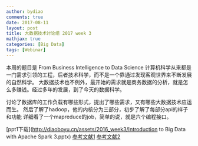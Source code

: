 ```yaml
---
author: bydiao
comments: true
date: 2017-08-11
layout: post
title: 大数据技术讨论组 2017 week 3
mathjax: true
categories: [Big Data]
tags: [Webinar]
---
```


本周的题目是    From Business Intelligence to Data Science
计算机科学从来都是一门需求引领的工程，后者技术科学，而不是一个靠通过发现客观世界来不断发展的自然科学。
大数据技术也不例外，最开始的需求就是商务数据的分析，就是怎么多赚钱。经过多年的发展，到了今天的数据科学。


讨论了数据库的工作负载有哪些形式，提出了哪些需求，又有哪些大数据技术应运而生。
然后了解了hadoop，他的内核分为三部分，初步了解了每部分api的样子和功能
详细看了一个mapreduce的job，简单的说，就是六个编程接口。




[ppt1下载](http://diaoboyu.cn/assets/2016_week3/Introduction to Big Data with Apache Spark 3.pptx)
[参考文献1](http://diaoboyu.cn/assets/2016_week3/spark-etl.pdf)
[参考文献2](http://diaoboyu.cn/assets/2016_week3/catalyst-sparksummit2017-final-forshare-170608210021.pptx)